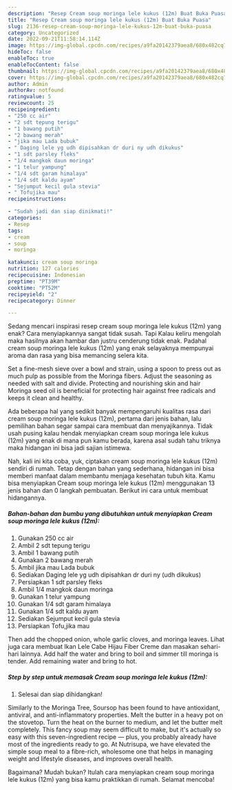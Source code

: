 ```yaml
---
description: "Resep Cream soup moringa lele kukus (12m) Buat Buka Puasa"
title: "Resep Cream soup moringa lele kukus (12m) Buat Buka Puasa"
slug: 2136-resep-cream-soup-moringa-lele-kukus-12m-buat-buka-puasa
category: Uncategorized
date: 2022-09-21T11:58:14.114Z
image: https://img-global.cpcdn.com/recipes/a9fa20142379aea8/680x482cq70/cream-soup-moringa-lele-kukus-12m-foto-resep-utama.jpg
hideToc: false
enableToc: true
enableTocContent: false
thumbnail: https://img-global.cpcdn.com/recipes/a9fa20142379aea8/680x482cq70/cream-soup-moringa-lele-kukus-12m-foto-resep-utama.jpg
cover: https://img-global.cpcdn.com/recipes/a9fa20142379aea8/680x482cq70/cream-soup-moringa-lele-kukus-12m-foto-resep-utama.jpg
author: Admin
authorAv: notfound
ratingvalue: 5
reviewcount: 25
recipeingredient:
- "250 cc air"
- "2 sdt tepung terigu"
- "1 bawang putih"
- "2 bawang merah"
- "jika mau Lada bubuk"
- " Daging lele yg udh dipisahkan dr duri ny udh dikukus"
- "1 sdt parsley fleks"
- "1/4 mangkok daun moringa"
- "1 telur yampung"
- "1/4 sdt garam himalaya"
- "1/4 sdt kaldu ayam"
- "Sejumput kecil gula stevia"
- " Tofujika mau"
recipeinstructions:

- "Sudah jadi dan siap dinikmati!"
categories:
- Resep
tags:
- cream
- soup
- moringa

katakunci: cream soup moringa 
nutrition: 127 calories
recipecuisine: Indonesian
preptime: "PT39M"
cooktime: "PT52M"
recipeyield: "2"
recipecategory: Dinner

---
```



Sedang mencari inspirasi resep cream soup moringa lele kukus (12m) yang enak? Cara menyiapkannya sangat tidak susah. Tapi Kalau keliru mengolah maka hasilnya akan hambar dan justru cenderung tidak enak. Padahal cream soup moringa lele kukus (12m) yang enak selayaknya mempunyai aroma dan rasa yang bisa memancing selera kita.


Set a fine-mesh sieve over a bowl and strain, using a spoon to press out as much pulp as possible from the Moringa fibers. Adjust the seasoning as needed with salt and divide. Protecting and nourishing skin and hair Moringa seed oil is beneficial for protecting hair against free radicals and keeps it clean and healthy.

Ada beberapa hal yang sedikit banyak mempengaruhi kualitas rasa dari cream soup moringa lele kukus (12m), pertama dari jenis bahan, lalu pemilihan bahan segar sampai cara membuat dan menyajikannya. Tidak usah pusing kalau hendak menyiapkan cream soup moringa lele kukus (12m) yang enak di mana pun kamu berada, karena asal sudah tahu triknya maka hidangan ini bisa jadi sajian istimewa.


Nah, kali ini kita coba, yuk, ciptakan cream soup moringa lele kukus (12m) sendiri di rumah. Tetap dengan bahan yang sederhana, hidangan ini bisa memberi manfaat dalam membantu menjaga kesehatan tubuh kita. Kamu bisa menyiapkan Cream soup moringa lele kukus (12m) menggunakan 13 jenis bahan dan 0 langkah pembuatan. Berikut ini cara untuk membuat hidangannya.

<!--inarticleads1-->

##### Bahan-bahan dan bumbu yang dibutuhkan untuk menyiapkan Cream soup moringa lele kukus (12m):

1. Gunakan 250 cc air
1. Ambil 2 sdt tepung terigu
1. Ambil 1 bawang putih
1. Gunakan 2 bawang merah
1. Ambil jika mau Lada bubuk
1. Sediakan  Daging lele yg udh dipisahkan dr duri ny (udh dikukus)
1. Persiapkan 1 sdt parsley fleks
1. Ambil 1/4 mangkok daun moringa
1. Gunakan 1 telur yampung
1. Gunakan 1/4 sdt garam himalaya
1. Gunakan 1/4 sdt kaldu ayam
1. Sediakan Sejumput kecil gula stevia
1. Persiapkan  Tofu,jika mau


Then add the chopped onion, whole garlic cloves, and moringa leaves. Lihat juga cara membuat Ikan Lele Cabe Hijau Fiber Creme dan masakan sehari-hari lainnya. Add half the water and bring to boil and simmer till moringa is tender. Add remaining water and bring to hot. 

<!--inarticleads2-->

##### Step by step untuk memasak Cream soup moringa lele kukus (12m):


1. Selesai dan siap dihidangkan!

Similarly to the Moringa Tree, Soursop has been found to have antioxidant, antiviral, and anti-inflammatory properties. Melt the butter in a heavy pot on the stovetop. Turn the heat on the burner to medium, and let the butter melt completely. This fancy soup may seem difficult to make, but it&#39;s actually so easy with this seven-ingredient recipe — plus, you probably already have most of the ingredients ready to go. At Nutrisupa, we have elevated the simple soup meal to a fibre-rich, wholesome one that helps in managing weight and lifestyle diseases, and improves overall health. 

Bagaimana? Mudah bukan? Itulah cara menyiapkan cream soup moringa lele kukus (12m) yang bisa kamu praktikkan di rumah. Selamat mencoba!
